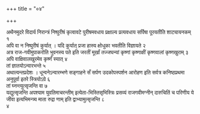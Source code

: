 +++
title = "०४"

+++

अथैनमुदरे विदार्य निरान्त्रं निष्पुरीषं कृत्वावटे पुरीषमवधाय प्रक्षाल्य
प्रत्यवधाय सर्पिषा पूरयतीति शाट्यायनकम् १  
अपि वा न निष्पुरीषं कुर्यात्
। यदि कुर्यात् प्रजा हास्य क्षोधुका भवतीति विज्ञायते २  
अत्र
राज-गवीमुपाकरोति भुवनस्य पते इति जरतीं मूर्खां
तज्जघन्यां कृष्णां कृष्णाक्षीं कृष्णवालां कृष्णखुराम् ३  
अपि
वाक्षिवालखुरमेव कृष्णँ स्यात् ४  
तां ज्ञातयोऽन्वारभन्ते ५  
अथात्यन्तप्रदेशः । धून्वनेऽन्वारम्भणे सङ्गाहने सँ सर्पण उदकोपस्पर्शन
आरोहण इति सर्वत्र कनिष्ठप्रथमा अनुपूर्वा इतरे स्त्रियोऽग्रे ६  
तां
घ्नन्त्युत्सृजन्ति वा ७  
यद्युत्सृजन्ति अपश्याम युवतिमाचरन्तीम्
इत्येता-भिस्तिसृभिस्त्रिः प्रसव्यं राजगवीमग्नीन् दारुचितिं
च परिणीय ये जीवा इत्यभिमन्त्र्य माता रुद्रा णाम् इति
द्वाभ्यामुत्सृजन्ति ८  
४
